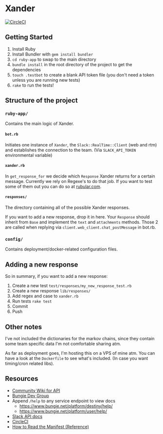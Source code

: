 # Xander

[![CircleCI](https://circleci.com/gh/wpp/xander/tree/master.svg?style=svg)](https://circleci.com/gh/wpp/xander/tree/master)

## Getting Started

1. Install Ruby
2. Install Bundler with `gem install bundler`
3. `cd ruby-app` to swap to the main directory
4. `bundle install` in the root directory of the project to get the dependencies
5. `touch .testbot` to create a blank API token file (you don't need a token unless you are running new tests)
6. `rake` to run the tests!

## Structure of the project

### `ruby-app/`

Contains the main logic of Xander.

#### `bot.rb`

Initiates one instance of `Xander`, the `Slack::RealTime::Client` (web and rtm)
and establishes the connection to the team. (Via `SLACK_API_TOKEN` environmental variable)

#### `xander.rb`

In `get_response_for` we decide which `Response` Xander returns for a certain message.
Currently we rely on Regexe's to do that job. If you want to test some of them out
you can do so at [rubular.com](http://rubular.com).

#### `responses/`

The directory containing all of the possible Xander responses.

If you want to add a new response, drop it in here.
Your `Response` should inherit from `Base` and implement the `text` and `attachments` methods.
Those 2 are called when replying via `client.web_client.chat_postMessage` in bot.rb.

### `config/`

Contains deployment/docker-related configuration files.


## Adding a new response

So in summary, if you want to add a new response:

1. Create a new test `test/responses/my_new_response_test.rb`
2. Create a new response `lib/responses/`
3. Add regex and case to `xander.rb`
4. Run tests `rake test`
5. Commit
6. Push


## Other notes

I've not included the dictionaries for the markov chains, since they contain some team specific
data I'm not comfortable sharing atm.

As far as deployment goes, I'm hosting this on a VPS of mine atm. You can have a look
at the `Dockerfile` to see what's included. (In case you want timing/cron related libs).


## Resources

- [Community Wiki for API](https://destinydevs.github.io/BungieNetPlatform)
- [Bungie Dev Group](https://www.bungie.net/en/Clan/Forum/39966)
- Append `/help` to any service endpoint to view docs
    - https://www.bungie.net/platform/destiny/help/
    - https://www.bungie.net/platform/user/help/
- [Slack API docs](https://api.slack.com/rtm)
- [CircleCI](https://circleci.com/docs/gettingstarted/)
- [How to Read the Manifest (Reference)](https://www.bungie.net/en/Clan/Post/39966/105901734/0/0)
